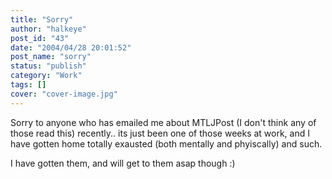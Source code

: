 ```yaml
---
title: "Sorry"
author: "halkeye"
post_id: "43"
date: "2004/04/28 20:01:52"
post_name: "sorry"
status: "publish"
category: "Work"
tags: []
cover: "cover-image.jpg"
---
```


Sorry to anyone who has emailed me about MTLJPost (I don't think any of those read this) recently.. its just been one of those weeks at work, and I have gotten home totally exausted (both mentally and phyiscally) and such.

I have gotten them, and will get to them asap though :)